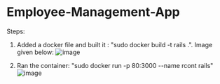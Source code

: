 # Employee-Management-App
Steps:
1. Added a docker file and built it : "sudo docker build -t rails .". Image given below:
![image](https://user-images.githubusercontent.com/106901908/229219569-26e3b0a5-47b2-4052-aa2e-1b0e85c92291.png)

2. Ran the container: "sudo docker run -p 80:3000 --name rcont rails"
![image](https://user-images.githubusercontent.com/106901908/229220345-16bb8ef4-13ef-43bb-8d7a-8a568a004be8.png)


